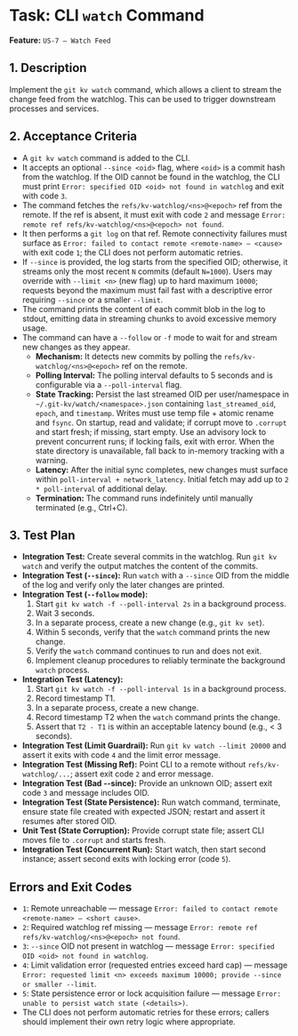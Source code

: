 # Task: CLI `watch` Command

**Feature:** `US-7 — Watch Feed`

## 1. Description

Implement the `git kv watch` command, which allows a client to stream the change feed from the watchlog. This can be used to trigger downstream processes and services.

## 2. Acceptance Criteria

- A `git kv watch` command is added to the CLI.
- It accepts an optional `--since <oid>` flag, where `<oid>` is a commit hash from the watchlog. If the OID cannot be found in the watchlog, the CLI must print `Error: specified OID <oid> not found in watchlog` and exit with code `3`.
- The command fetches the `refs/kv-watchlog/<ns>@<epoch>` ref from the remote. If the ref is absent, it must exit with code `2` and message `Error: remote ref refs/kv-watchlog/<ns>@<epoch> not found`.
- It then performs a `git log` on that ref. Remote connectivity failures must surface as `Error: failed to contact remote <remote-name> — <cause>` with exit code `1`; the CLI does not perform automatic retries.
- If `--since` is provided, the log starts from the specified OID; otherwise, it streams only the most recent `N` commits (default `N=1000`). Users may override with `--limit <n>` (new flag) up to hard maximum `10000`; requests beyond the maximum must fail fast with a descriptive error requiring `--since` or a smaller `--limit`.
- The command prints the content of each commit blob in the log to stdout, emitting data in streaming chunks to avoid excessive memory usage.
- The command can have a `--follow` or `-f` mode to wait for and stream new changes as they appear.
  - **Mechanism:** It detects new commits by polling the `refs/kv-watchlog/<ns>@<epoch>` ref on the remote.
  - **Polling Interval:** The polling interval defaults to 5 seconds and is configurable via a `--poll-interval` flag.
  - **State Tracking:** Persist the last streamed OID per user/namespace in `~/.git-kv/watch/<namespace>.json` containing `last_streamed_oid`, `epoch`, and `timestamp`. Writes must use temp file + atomic rename and `fsync`. On startup, read and validate; if corrupt move to `.corrupt` and start fresh; if missing, start empty. Use an advisory lock to prevent concurrent runs; if locking fails, exit with error. When the state directory is unavailable, fall back to in-memory tracking with a warning.
  - **Latency:** After the initial sync completes, new changes must surface within `poll-interval + network_latency`. Initial fetch may add up to `2 * poll-interval` of additional delay.
  - **Termination:** The command runs indefinitely until manually terminated (e.g., Ctrl+C).

## 3. Test Plan

- **Integration Test:** Create several commits in the watchlog. Run `git kv watch` and verify the output matches the content of the commits.
- **Integration Test (`--since`):** Run `watch` with a `--since` OID from the middle of the log and verify only the later changes are printed.
- **Integration Test (`--follow` mode):**
  1. Start `git kv watch -f --poll-interval 2s` in a background process.
  2. Wait 3 seconds.
  3. In a separate process, create a new change (e.g., `git kv set`).
  4. Within 5 seconds, verify that the `watch` command prints the new change.
  5. Verify the `watch` command continues to run and does not exit.
  6. Implement cleanup procedures to reliably terminate the background `watch` process.
- **Integration Test (Latency):**
  1. Start `git kv watch -f --poll-interval 1s` in a background process.
  2. Record timestamp T1.
  3. In a separate process, create a new change.
  4. Record timestamp T2 when the `watch` command prints the change.
  5. Assert that `T2 - T1` is within an acceptable latency bound (e.g., < 3 seconds).
- **Integration Test (Limit Guardrail):** Run `git kv watch --limit 20000` and assert it exits with code `4` and the limit error message.
- **Integration Test (Missing Ref):** Point CLI to a remote without `refs/kv-watchlog/...`; assert exit code `2` and error message.
- **Integration Test (Bad --since):** Provide an unknown OID; assert exit code `3` and message includes OID.
- **Integration Test (State Persistence):** Run watch command, terminate, ensure state file created with expected JSON; restart and assert it resumes after stored OID.
- **Unit Test (State Corruption):** Provide corrupt state file; assert CLI moves file to `.corrupt` and starts fresh.
- **Integration Test (Concurrent Run):** Start watch, then start second instance; assert second exits with locking error (code `5`).

## Errors and Exit Codes

- `1`: Remote unreachable — message `Error: failed to contact remote <remote-name> — <short cause>`.
- `2`: Required watchlog ref missing — message `Error: remote ref refs/kv-watchlog/<ns>@<epoch> not found`.
- `3`: `--since` OID not present in watchlog — message `Error: specified OID <oid> not found in watchlog`.
- `4`: Limit validation error (requested entries exceed hard cap) — message `Error: requested limit <n> exceeds maximum 10000; provide --since or smaller --limit`.
- `5`: State persistence error or lock acquisition failure — message `Error: unable to persist watch state (<details>)`.
- The CLI does not perform automatic retries for these errors; callers should implement their own retry logic where appropriate.
